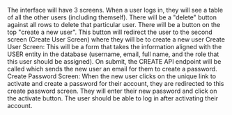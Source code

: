  The interface will have 3 screens. When a user logs in, they will see a table of all the other users (including themself). There will be a "delete" button against all rows to delete that particular user.
    There will be a button on the top "create a new user". This button will redirect the user to the second screen (Create User Screen) where they will be to create a new user
    Create User Screen: This will be a form that takes the information aligned with the USER entity in the database (username, email, full name, and the role that this user should be assigned). On submit, the CREATE API endpoint will be called which sends the new user an email for them to create a password.
    Create Password Screen: When the new user clicks on the unique link to activate and create a password for their account, they are redirected to this create password screen. They will enter their new password and click on the activate button.
    The user should be able to log in after activating their account.